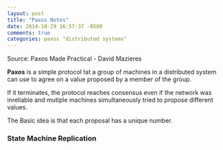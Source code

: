 ```yaml
---
layout: post
title: "Paxos Notes"
date: 2014-10-29 16:57:37 -0500
comments: true
categories: paxos "distributed systems"
---
```


Source: Paxos Made Practical - David Mazieres

**Paxos** is a simple protocol tat a group of machines in a distributed system can use to agree on a value proposed by a member of the group.

If it terminates, the protocol reaches consensus even if the network was inreliable  and mutiple machines simultaneously tried to propose different values.

The Basic idea is that each proposal has a unique number.

<!-- more -->

### State Machine Replication

